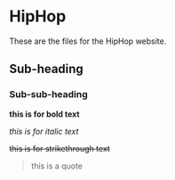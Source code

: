 # HipHop

These are the files for the HipHop website.

## Sub-heading
### Sub-sub-heading

**this is for bold text**

*this is for italic text*

~~this is for strikethrough text~~

>this is a quote
